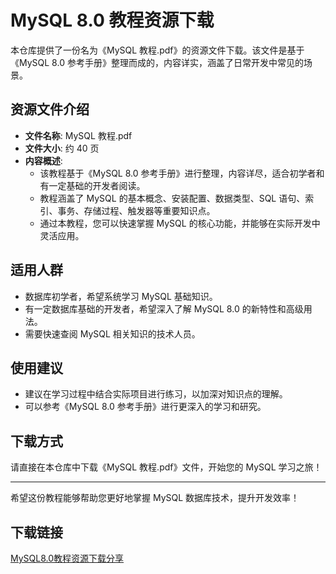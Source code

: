# MySQL 8.0 教程资源下载

本仓库提供了一份名为《MySQL 教程.pdf》的资源文件下载。该文件是基于《MySQL 8.0 参考手册》整理而成的，内容详实，涵盖了日常开发中常见的场景。

## 资源文件介绍

- **文件名称**: MySQL 教程.pdf
- **文件大小**: 约 40 页
- **内容概述**:
  - 该教程基于《MySQL 8.0 参考手册》进行整理，内容详尽，适合初学者和有一定基础的开发者阅读。
  - 教程涵盖了 MySQL 的基本概念、安装配置、数据类型、SQL 语句、索引、事务、存储过程、触发器等重要知识点。
  - 通过本教程，您可以快速掌握 MySQL 的核心功能，并能够在实际开发中灵活应用。

## 适用人群

- 数据库初学者，希望系统学习 MySQL 基础知识。
- 有一定数据库基础的开发者，希望深入了解 MySQL 8.0 的新特性和高级用法。
- 需要快速查阅 MySQL 相关知识的技术人员。

## 使用建议

- 建议在学习过程中结合实际项目进行练习，以加深对知识点的理解。
- 可以参考《MySQL 8.0 参考手册》进行更深入的学习和研究。

## 下载方式

请直接在本仓库中下载《MySQL 教程.pdf》文件，开始您的 MySQL 学习之旅！

---

希望这份教程能够帮助您更好地掌握 MySQL 数据库技术，提升开发效率！

## 下载链接

[MySQL8.0教程资源下载分享](https://pan.quark.cn/s/e16a86e7d12c)